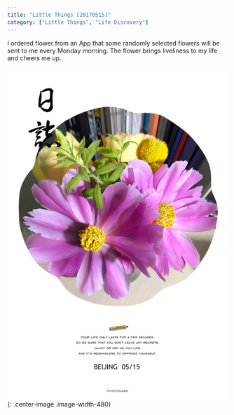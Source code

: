 ```yaml
---
title: "Little Things [20170515]"
category: ["Little Things", "Life Discovery"]
---
```


I ordered flower from an App that some randomly selected flowers will be sent to me every Monday morning. The flower brings liveliness to my life and cheers me up.

![Travel to XiaMen](https://raw.githubusercontent.com/joshua19881228/my_blogs/master/Life_Discovery/Little_Things/figures/20170515.jpg "Travel to XiaMen"){: .center-image .image-width-480}
